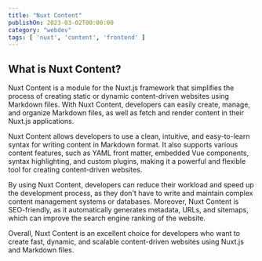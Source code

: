 ```yaml
---
title: "Nuxt Content"
publishOn: 2023-03-02T00:00:00
category: "webdev"
tags: [ 'nuxt', 'content', 'frontend' ]
---
```



## What is Nuxt Content?

Nuxt Content is a module for the Nuxt.js framework that simplifies the process of creating static or dynamic content-driven websites using Markdown files. With Nuxt Content, developers can easily create, manage, and organize Markdown files, as well as fetch and render content in their Nuxt.js applications.

Nuxt Content allows developers to use a clean, intuitive, and easy-to-learn syntax for writing content in Markdown format. It also supports various content features, such as YAML front matter, embedded Vue components, syntax highlighting, and custom plugins, making it a powerful and flexible tool for creating content-driven websites.

By using Nuxt Content, developers can reduce their workload and speed up the development process, as they don't have to write and maintain complex content management systems or databases. Moreover, Nuxt Content is SEO-friendly, as it automatically generates metadata, URLs, and sitemaps, which can improve the search engine ranking of the website.

Overall, Nuxt Content is an excellent choice for developers who want to create fast, dynamic, and scalable content-driven websites using Nuxt.js and Markdown files.
